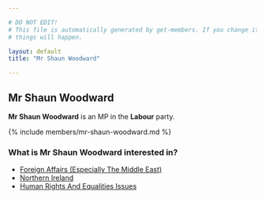 ```yaml
---

# DO NOT EDIT!
# This file is automatically generated by get-members. If you change it, bad
# things will happen.

layout: default
title: "Mr Shaun Woodward"

---
```


## Mr Shaun Woodward

**Mr Shaun Woodward** is an MP in the **Labour** party.

{% include members/mr-shaun-woodward.md %}

### What is Mr Shaun Woodward interested in?


* [Foreign Affairs (Especially The Middle East)](/interests/foreign-affairs-especially-the-middle-east.html)
* [Northern Ireland](/interests/northern-ireland.html)
* [Human Rights And Equalities Issues](/interests/human-rights-and-equalities-issues.html)
